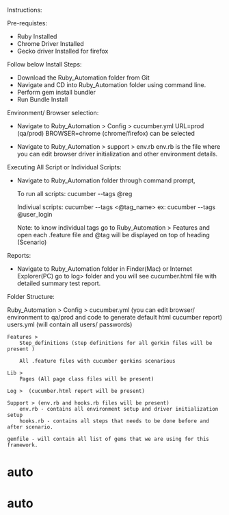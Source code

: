 Instructions: 

Pre-requistes: 
* Ruby Installed
* Chrome Driver Installed
* Gecko driver Installed for firefox

Follow below Install Steps: 
* Download the Ruby_Automation folder from Git
* Navigate and CD into Ruby_Automation folder using command line. 
* Perform gem install bundler
* Run Bundle Install 

Environment/ Browser selection: 
* Navigate to Ruby_Automation > Config > cucumber.yml 
	URL=prod (qa/prod) 
	BROWSER=chrome (chrome/firefox) can be selected
	
* Navigate to Ruby_Automation > support > env.rb
	env.rb is the file where you can edit browser driver initialization and other environment details. 
	
Executing All Script or Individual Scripts:

* Navigate to Ruby_Automation folder through command prompt, 
	
	To run all scripts: 
	cucumber --tags @reg 
	
	Indiviual scripts: 
	 cucumber --tags <@tag_name>
	 ex: cucumber --tags @user_login
	 
	 Note: to know individual tags go to Ruby_Automation > Features and open each .feature file
	 and @tag will be displayed on top of heading (Scenario)
	 
	 
Reports: 
* Navigate to Ruby_Automation folder in Finder(Mac) or Internet Explorer(PC) go to log> folder and you 
	will see cucumber.html file with detailed summary test report. 
	
Folder Structure: 

Ruby_Automation >
	Config >
		cucumber.yml (you can edit browser/ environment to qa/prod and code to generate default html cucumber report)
		users.yml (will contain all users/ passwords)
		
	Features >
		Step_definitions (step definitions for all gerkin files will be present )
	
		All .feature files with cucumber gerkins scenarious 
		
	Lib > 
		Pages (All page class files will be present)	
		
	Log >  (cucumber.html report will be present)
	
	Support > (env.rb and hooks.rb files will be present)
		env.rb - contains all environment setup and driver initialization setup
		hooks.rb - contains all steps that needs to be done before and after scenario. 
		
	gemfile - will contain all list of gems that we are using for this framework. 
# auto
# auto
